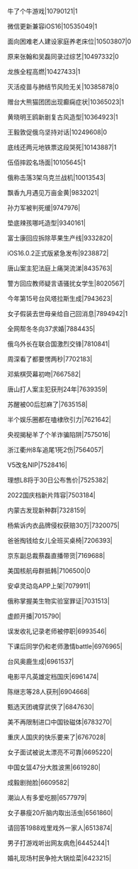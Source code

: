牛了个牛游戏|10790121|1

微信更新兼容iOS16|10535049|1

面向困难老人建设家庭养老床位|10503807|0

原来张翰和吴磊同录过综艺|10497332|0

龙族全程高燃|10427433|1

灭活疫苗与肺结节风险无关|10385878|0

赠台大熊猫团团出现癫痫症状|10365023|1

黄晓明王鸥新剧复古风造型|10364923|1

王毅敦促俄乌坚持对话|10249608|0

底线还两元地铁票这段哭死|10143887|1

伍佰摔跤名场面|10105645|1

俄称击落3架乌克兰战机|10013543|

飘香九月遇见万亩金黄|9832021|

孙力军被判死缓|9747976|

垫底辣孩哪吒造型|9340161|

富士康回应拆除苹果生产线|9332820|

iOS16.0.2正式版紧急发布|9238872|

唐山案主犯法庭上痛哭流涕|8435763|

警方回应教师疑言语骚扰女学生|8020567|

今年第15号台风塔拉斯生成|7943623|

女子假装去世母亲给自己回消息|7894942|1

全网帮冬冬向37求婚|7884435|

俄乌外长在联合国激烈交锋|7810841|

周深看了都要愣两秒|7702183|

邓紫棋荧幕初吻|7667582|

唐山打人案主犯获刑24年|7639359|

苏醒被00后怼麻了|7635158|

半个娱乐圈都在嗑棣欣引力|7621642|

央视揭秘羊了个羊诈骗陷阱|7575016|

浙江衢州8车追尾1死2伤|7564057|

V5改名NIP|7528416|

理想L8将于30日公布售价|7525382|

2022国庆档新片阵容|7503184|

内蒙古发现新种群|7328159|

杨紫诉内衣品牌侵权获赔30万|7320075|

爸爸掏钱给女儿全班买桌椅|7206393|

京东副总裁蔡磊直播带货|7169688|

美国核航母群抵韩|7106500|0

安卓灵动岛APP上架|7079911|

俄称掌握美生物实验室罪证|7031513|

虚颜开播|7015790|

误发收礼记录老师被停职|6993546|

下课后同学仍和老师激情battle|6976965|

台风奥鹿生成|6961537|

电影平凡英雄定档国庆|6961474|

陈继志等28人获刑|6904668|

甄选天团魂穿武侠了|6847630|

美不再限制进口中国钕磁体|6783270|

重庆人国庆的快乐要来了|6767028|

女子面试被说太漂亮不可靠|6695220|

中国女篮47分大胜波黑|6619280|

成毅剧抛脸|6609582|

潮汕人有多爱吃朥|6577979|

女子暴瘦20斤脑内取出活虫|6561860|

请回答1988戏里戏外一家人|6513874|

男子打游戏听出网友病危|6445244|1

婚礼现场村民争抢大锅烩菜|6423215|

